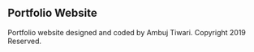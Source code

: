 ## Portfolio Website

Portfolio website designed and coded by Ambuj Tiwari. Copyright 2019 Reserved.
